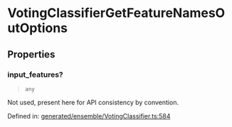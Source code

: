 # VotingClassifierGetFeatureNamesOutOptions

## Properties

### input\_features?

> `any`

Not used, present here for API consistency by convention.

Defined in:  [generated/ensemble/VotingClassifier.ts:584](https://github.com/transitive-bullshit/scikit-learn-ts/blob/122b3c0/packages/sklearn/src/generated/ensemble/VotingClassifier.ts#L584)
